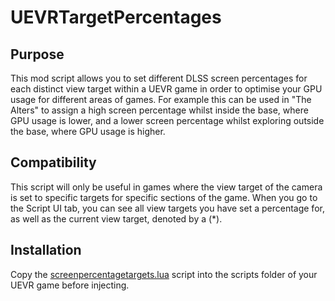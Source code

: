 # UEVRTargetPercentages

## Purpose

This mod script allows you to set different DLSS screen percentages for each distinct view target within a UEVR game in order to optimise your GPU usage for different areas of games. 
For example this can be used in "The Alters" to assign a high screen percentage whilst inside the base, where GPU usage is lower, and a lower screen percentage whilst exploring outside the base, where GPU usage is higher.

## Compatibility

This script will only be useful in games where the view target of the camera is set to specific targets for specific sections of the game.
When you go to the Script UI tab, you can see all view targets you have set a percentage for, as well as the current view target, denoted by a (*).

## Installation

Copy the [screenpercentagetargets.lua](https://github.com/hookmanuk/UEVRTargetPercentages/blob/main/screenpercentagetargets.lua) script into the scripts folder of your UEVR game before injecting.
